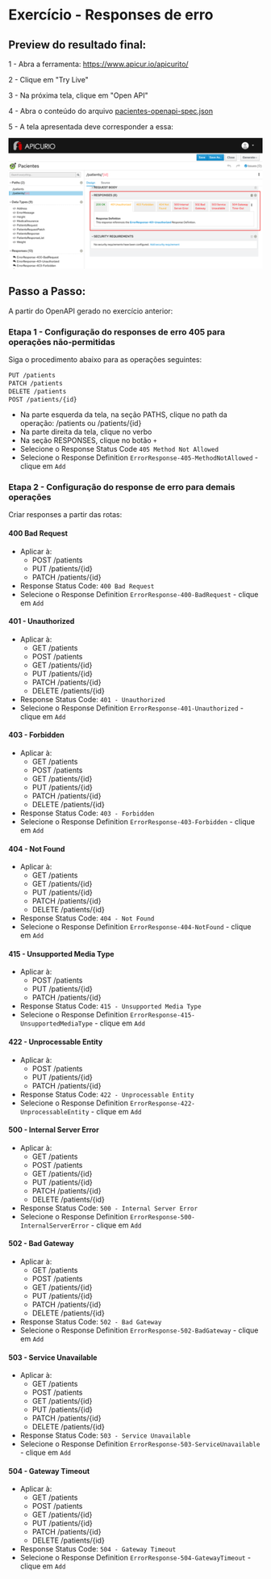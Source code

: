 # Exercício - Responses de erro

## Preview do resultado final:

1 - Abra a ferramenta:
https://www.apicur.io/apicurito/

2 - Clique em "Try Live"

3 - Na próxima tela, clique em "Open API"
 
4 - Abra o conteúdo do arquivo [pacientes-openapi-spec.json](pacientes-openapi-spec.json)

5 - A tela apresentada deve corresponder a essa:

![print01.png](print01.png)

## Passo a Passo:

A partir do OpenAPI gerado no exercício anterior:

### Etapa 1 - Configuração do responses de erro 405 para operações não-permitidas

Siga o procedimento abaixo para as operações seguintes:
```
PUT /patients
PATCH /patients
DELETE /patients
POST /patients/{id}
```

* Na parte esquerda da tela, na seção PATHS, clique no path da operação: /patients ou /patients/{id}
* Na parte direita da tela, clique no verbo
* Na seção RESPONSES, clique no botão `+`
* Selecione o Response Status Code `405 Method Not Allowed`
* Selecione o Response Definition `ErrorResponse-405-MethodNotAllowed` - clique em `Add`


### Etapa 2 - Configuração do response de erro para demais operações

Criar responses a partir das rotas:

#### 400 Bad Request
* Aplicar à:
  * POST /patients
  * PUT /patients/{id}
  * PATCH /patients/{id}
* Response Status Code: `400 Bad Request`
* Selecione o Response Definition `ErrorResponse-400-BadRequest` - clique em `Add`

#### 401 - Unauthorized
* Aplicar à:
  * GET /patients
  * POST /patients
  * GET /patients/{id}
  * PUT /patients/{id}
  * PATCH /patients/{id}
  * DELETE /patients/{id}
* Response Status Code: `401 - Unauthorized`
* Selecione o Response Definition `ErrorResponse-401-Unauthorized` - clique em `Add`

#### 403 - Forbidden
* Aplicar à:
  * GET /patients
  * POST /patients
  * GET /patients/{id}
  * PUT /patients/{id}
  * PATCH /patients/{id}
  * DELETE /patients/{id}
* Response Status Code: `403 - Forbidden`
* Selecione o Response Definition `ErrorResponse-403-Forbidden` - clique em `Add`

#### 404 - Not Found
* Aplicar à:
  * GET /patients
  * GET /patients/{id}
  * PUT /patients/{id}
  * PATCH /patients/{id}
  * DELETE /patients/{id}
* Response Status Code: `404 - Not Found`
* Selecione o Response Definition `ErrorResponse-404-NotFound` - clique em `Add`

#### 415 - Unsupported Media Type
* Aplicar à:
  * POST /patients
  * PUT /patients/{id}
  * PATCH /patients/{id}
* Response Status Code: `415 - Unsupported Media Type`
* Selecione o Response Definition `ErrorResponse-415-UnsupportedMediaType` - clique em `Add`

#### 422 - Unprocessable Entity
* Aplicar à:
  * POST /patients
  * PUT /patients/{id}
  * PATCH /patients/{id}
* Response Status Code: `422 - Unprocessable Entity`
* Selecione o Response Definition `ErrorResponse-422-UnprocessableEntity` - clique em `Add`

#### 500 - Internal Server Error
* Aplicar à:
  * GET /patients
  * POST /patients
  * GET /patients/{id}
  * PUT /patients/{id}
  * PATCH /patients/{id}
  * DELETE /patients/{id}
* Response Status Code: `500 - Internal Server Error`
* Selecione o Response Definition `ErrorResponse-500-InternalServerError` - clique em `Add`

#### 502 - Bad Gateway
* Aplicar à:
  * GET /patients
  * POST /patients
  * GET /patients/{id}
  * PUT /patients/{id}
  * PATCH /patients/{id}
  * DELETE /patients/{id}
* Response Status Code: `502 - Bad Gateway`
* Selecione o Response Definition `ErrorResponse-502-BadGateway` - clique em `Add`

#### 503 - Service Unavailable
* Aplicar à:
  * GET /patients
  * POST /patients
  * GET /patients/{id}
  * PUT /patients/{id}
  * PATCH /patients/{id}
  * DELETE /patients/{id}
* Response Status Code: `503 - Service Unavailable`
* Selecione o Response Definition `ErrorResponse-503-ServiceUnavailable` - clique em `Add`

#### 504 - Gateway Timeout
* Aplicar à:
  * GET /patients
  * POST /patients
  * GET /patients/{id}
  * PUT /patients/{id}
  * PATCH /patients/{id}
  * DELETE /patients/{id}
* Response Status Code: `504 - Gateway Timeout`
* Selecione o Response Definition `ErrorResponse-504-GatewayTimeout` - clique em `Add`